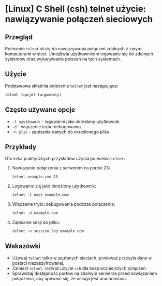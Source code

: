 # [Linux] C Shell (csh) telnet użycie: nawiązywanie połączeń sieciowych

## Przegląd
Polecenie `telnet` służy do nawiązywania połączeń zdalnych z innymi komputerami w sieci. Umożliwia użytkownikom logowanie się do zdalnych systemów oraz wykonywanie poleceń na tych systemach.

## Użycie
Podstawowa składnia polecenia `telnet` jest następująca:

```csh
telnet [opcje] [argumenty]
```

## Często używane opcje
- `-l użytkownik` - logowanie jako określony użytkownik.
- `-d` - włączenie trybu debugowania.
- `-n plik` - zapisanie danych do określonego pliku.

## Przykłady
Oto kilka praktycznych przykładów użycia polecenia `telnet`:

1. Nawiązanie połączenia z serwerem na porcie 23:
   ```csh
   telnet example.com 23
   ```

2. Logowanie się jako określony użytkownik:
   ```csh
   telnet -l user example.com
   ```

3. Włączenie trybu debugowania podczas połączenia:
   ```csh
   telnet -d example.com
   ```

4. Zapisanie sesji do pliku:
   ```csh
   telnet -n session.log example.com
   ```

## Wskazówki
- Używaj `telnet` tylko w zaufanych sieciach, ponieważ przesyła dane w postaci niezaszyfrowanej.
- Zamiast `telnet`, rozważ użycie `ssh` dla bezpieczniejszych połączeń.
- Sprawdzaj dostępność portów na zdalnym serwerze przed nawiązaniem połączenia, aby upewnić się, że usługa jest uruchomiona.